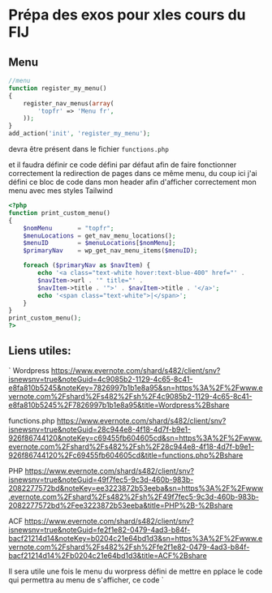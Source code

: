 # Prépa des exos pour xles cours du FIJ

## Menu

```php
//menu
function register_my_menu()
{
    register_nav_menus(array(
        'topfr' => 'Menu fr',
    ));
}
add_action('init', 'register_my_menu');
```

devra être présent dans le fichier `functions.php`

et il faudra définir ce code défini par défaut afin de faire fonctionner correctement la redirection de pages dans ce même menu,
du coup ici j'ai défini ce bloc de code dans mon header afin d'afficher correctement mon menu avec mes styles Tailwind

```php
<?php
function print_custom_menu()
{
    $nomMenu       = "topfr";
    $menuLocations = get_nav_menu_locations();
    $menuID        = $menuLocations[$nomMenu];
    $primaryNav    = wp_get_nav_menu_items($menuID);

    foreach ($primaryNav as $navItem) {
        echo '<a class="text-white hover:text-blue-400" href="' .
        $navItem->url . '" title="' .
        $navItem->title . '">' . $navItem->title . '</a>';
        echo '<span class="text-white">|</span>';
    }
}
print_custom_menu();
?>
```

## Liens utiles:

`
Wordpress
https://www.evernote.com/shard/s482/client/snv?isnewsnv=true&noteGuid=4c9085b2-1129-4c65-8c41-e8fa810b5245&noteKey=7826997b1b1e8a95&sn=https%3A%2F%2Fwww.evernote.com%2Fshard%2Fs482%2Fsh%2F4c9085b2-1129-4c65-8c41-e8fa810b5245%2F7826997b1b1e8a95&title=Wordpress%2Bshare

functions.php
https://www.evernote.com/shard/s482/client/snv?isnewsnv=true&noteGuid=28c944e8-4f18-4d7f-b9e1-926f86744120&noteKey=c69455fb604605cd&sn=https%3A%2F%2Fwww.evernote.com%2Fshard%2Fs482%2Fsh%2F28c944e8-4f18-4d7f-b9e1-926f86744120%2Fc69455fb604605cd&title=functions.php%2Bshare

PHP
https://www.evernote.com/shard/s482/client/snv?isnewsnv=true&noteGuid=49f7fec5-9c3d-460b-983b-2082277572bd&noteKey=ee3223872b53eeba&sn=https%3A%2F%2Fwww.evernote.com%2Fshard%2Fs482%2Fsh%2F49f7fec5-9c3d-460b-983b-2082277572bd%2Fee3223872b53eeba&title=PHP%2B-%2Bshare

ACF
https://www.evernote.com/shard/s482/client/snv?isnewsnv=true&noteGuid=fe2f1e82-0479-4ad3-b84f-bacf21214d14&noteKey=b0204c21e64bd1d3&sn=https%3A%2F%2Fwww.evernote.com%2Fshard%2Fs482%2Fsh%2Ffe2f1e82-0479-4ad3-b84f-bacf21214d14%2Fb0204c21e64bd1d3&title=ACF%2Bshare

Il sera utile une fois le menu du worpress défini de mettre en pplace le code
qui permettra au menu de s'afficher, ce code
`

